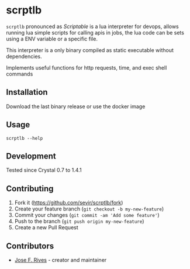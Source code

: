 # scrptlb

`scrptlb` pronounced as *Scriptable* is a lua interpreter for devops, allows running lua simple scripts for calling apis in jobs, the lua code can be sets using a ENV variable or a specific file.

This interpreter is a only binary compiled as static executable without dependencies. 

Implements useful functions for http requests, time, and exec shell commands

## Installation

Download the last binary release or use the docker image

## Usage

```
scrptlb --help
```

## Development

Tested since Crystal 0.7 to 1.4.1

## Contributing

1. Fork it (<https://github.com/sevir/scrptlb/fork>)
2. Create your feature branch (`git checkout -b my-new-feature`)
3. Commit your changes (`git commit -am 'Add some feature'`)
4. Push to the branch (`git push origin my-new-feature`)
5. Create a new Pull Request

## Contributors

- [Jose F. Rives](https://github.com/sevir) - creator and maintainer
